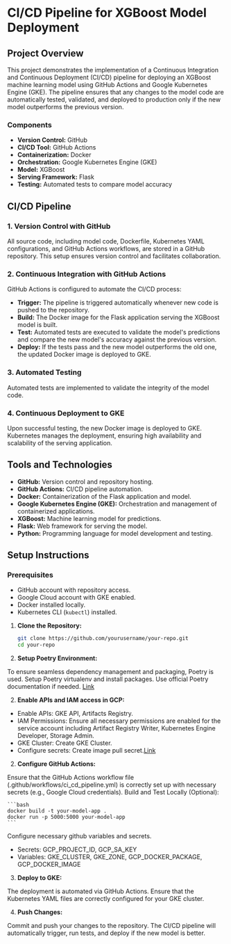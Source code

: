 # CI/CD Pipeline for XGBoost Model Deployment

## Project Overview

This project demonstrates the implementation of a Continuous Integration and Continuous Deployment (CI/CD) pipeline for deploying an XGBoost machine learning model using GitHub Actions and Google Kubernetes Engine (GKE). The pipeline ensures that any changes to the model code are automatically tested, validated, and deployed to production only if the new model outperforms the previous version.

### Components

- **Version Control:** GitHub
- **CI/CD Tool:** GitHub Actions
- **Containerization:** Docker
- **Orchestration:** Google Kubernetes Engine (GKE)
- **Model:** XGBoost
- **Serving Framework:** Flask
- **Testing:** Automated tests to compare model accuracy

## CI/CD Pipeline

### 1. Version Control with GitHub

All source code, including model code, Dockerfile, Kubernetes YAML configurations, and GitHub Actions workflows, are stored in a GitHub repository. This setup ensures version control and facilitates collaboration.

### 2. Continuous Integration with GitHub Actions

GitHub Actions is configured to automate the CI/CD process:

- **Trigger:** The pipeline is triggered automatically whenever new code is pushed to the repository.
- **Build:** The Docker image for the Flask application serving the XGBoost model is built.
- **Test:** Automated tests are executed to validate the model's predictions and compare the new model's accuracy against the previous version.
- **Deploy:** If the tests pass and the new model outperforms the old one, the updated Docker image is deployed to GKE.

### 3. Automated Testing

Automated tests are implemented to validate the integrity of the model code.

### 4. Continuous Deployment to GKE

Upon successful testing, the new Docker image is deployed to GKE. Kubernetes manages the deployment, ensuring high availability and scalability of the serving application.

## Tools and Technologies

- **GitHub:** Version control and repository hosting.
- **GitHub Actions:** CI/CD pipeline automation.
- **Docker:** Containerization of the Flask application and model.
- **Google Kubernetes Engine (GKE):** Orchestration and management of containerized applications.
- **XGBoost:** Machine learning model for predictions.
- **Flask:** Web framework for serving the model.
- **Python:** Programming language for model development and testing.

## Setup Instructions

### Prerequisites

- GitHub account with repository access.
- Google Cloud account with GKE enabled.
- Docker installed locally.
- Kubernetes CLI (`kubectl`) installed.

1. **Clone the Repository:**

   ```bash
   git clone https://github.com/yourusername/your-repo.git
   cd your-repo

   ```

2. **Setup Poetry Environment:**

To ensure seamless dependency management and packaging, Poetry is used. Setup Poetry virtualenv and install packages. Use official Poetry documentation if needed. [Link](https://python-poetry.org/docs/)

2. **Enable APIs and IAM access in GCP:**

- Enable APIs: GKE API, Artifacts Registry.
- IAM Permissions: Ensure all necessary permissions are enabled for the service account including Artifact Registry Writer, Kubernetes Engine Developer, Storage Admin.
- GKE Cluster: Create GKE Cluster.
- Configure secrets: Create image pull secret.[Link](https://cloud.google.com/artifact-registry/docs/access-control#pullsecrets)

2. **Configure GitHub Actions:**

Ensure that the GitHub Actions workflow file (.github/workflows/ci_cd_pipeline.yml) is correctly set up with necessary secrets (e.g., Google Cloud credentials).
Build and Test Locally (Optional):

    ```bash
    docker build -t your-model-app .
    docker run -p 5000:5000 your-model-app
    ```

Configure necessary github variables and secrets.

- Secrets: GCP_PROJECT_ID, GCP_SA_KEY
- Variables: GKE_CLUSTER, GKE_ZONE, GCP_DOCKER_PACKAGE, GCP_DOCKER_IMAGE

3. **Deploy to GKE:**

The deployment is automated via GitHub Actions. Ensure that the Kubernetes YAML files are correctly configured for your GKE cluster.

4. **Push Changes:**

Commit and push your changes to the repository. The CI/CD pipeline will automatically trigger, run tests, and deploy if the new model is better.
